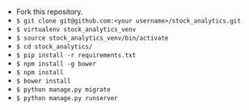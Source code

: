 

* Fork this repository.
* `$ git clone git@github.com:<your username>/stock_analytics.git`
* `$ virtualenv stock_analytics_venv`
* `$ source stock_analytics_venv/bin/activate`
* `$ cd stock_analytics/`
* `$ pip install -r requirements.txt`
* `$ npm install -g bower`
* `$ npm install`
* `$ bower install`
* `$ python manage.py migrate`
* `$ python manage.py runserver`

